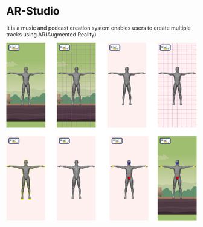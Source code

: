 # AR-Studio
 It is a music and podcast creation system enables users to create multiple tracks using AR(Augmented Reality).
 
<img src="https://github.com/Ayush21082/AR-Studio/blob/main/Assets/wikiImg/main.png">

